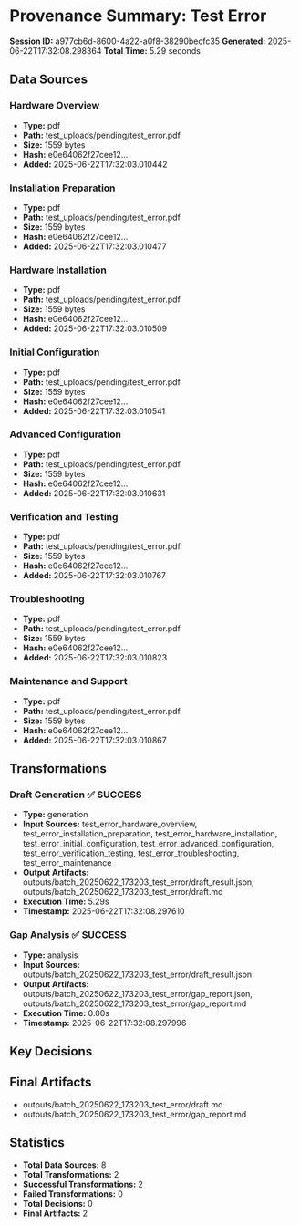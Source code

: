 # Provenance Summary: Test Error

**Session ID:** a977cb6d-8600-4a22-a0f8-38290becfc35
**Generated:** 2025-06-22T17:32:08.298364
**Total Time:** 5.29 seconds

## Data Sources

### Hardware Overview
- **Type:** pdf
- **Path:** test_uploads/pending/test_error.pdf
- **Size:** 1559 bytes
- **Hash:** e0e64062f27cee12...
- **Added:** 2025-06-22T17:32:03.010442

### Installation Preparation
- **Type:** pdf
- **Path:** test_uploads/pending/test_error.pdf
- **Size:** 1559 bytes
- **Hash:** e0e64062f27cee12...
- **Added:** 2025-06-22T17:32:03.010477

### Hardware Installation
- **Type:** pdf
- **Path:** test_uploads/pending/test_error.pdf
- **Size:** 1559 bytes
- **Hash:** e0e64062f27cee12...
- **Added:** 2025-06-22T17:32:03.010509

### Initial Configuration
- **Type:** pdf
- **Path:** test_uploads/pending/test_error.pdf
- **Size:** 1559 bytes
- **Hash:** e0e64062f27cee12...
- **Added:** 2025-06-22T17:32:03.010541

### Advanced Configuration
- **Type:** pdf
- **Path:** test_uploads/pending/test_error.pdf
- **Size:** 1559 bytes
- **Hash:** e0e64062f27cee12...
- **Added:** 2025-06-22T17:32:03.010631

### Verification and Testing
- **Type:** pdf
- **Path:** test_uploads/pending/test_error.pdf
- **Size:** 1559 bytes
- **Hash:** e0e64062f27cee12...
- **Added:** 2025-06-22T17:32:03.010767

### Troubleshooting
- **Type:** pdf
- **Path:** test_uploads/pending/test_error.pdf
- **Size:** 1559 bytes
- **Hash:** e0e64062f27cee12...
- **Added:** 2025-06-22T17:32:03.010823

### Maintenance and Support
- **Type:** pdf
- **Path:** test_uploads/pending/test_error.pdf
- **Size:** 1559 bytes
- **Hash:** e0e64062f27cee12...
- **Added:** 2025-06-22T17:32:03.010867

## Transformations

### Draft Generation ✅ SUCCESS
- **Type:** generation
- **Input Sources:** test_error_hardware_overview, test_error_installation_preparation, test_error_hardware_installation, test_error_initial_configuration, test_error_advanced_configuration, test_error_verification_testing, test_error_troubleshooting, test_error_maintenance
- **Output Artifacts:** outputs/batch_20250622_173203_test_error/draft_result.json, outputs/batch_20250622_173203_test_error/draft.md
- **Execution Time:** 5.29s
- **Timestamp:** 2025-06-22T17:32:08.297610

### Gap Analysis ✅ SUCCESS
- **Type:** analysis
- **Input Sources:** outputs/batch_20250622_173203_test_error/draft_result.json
- **Output Artifacts:** outputs/batch_20250622_173203_test_error/gap_report.json, outputs/batch_20250622_173203_test_error/gap_report.md
- **Execution Time:** 0.00s
- **Timestamp:** 2025-06-22T17:32:08.297996

## Key Decisions

## Final Artifacts

- outputs/batch_20250622_173203_test_error/draft.md
- outputs/batch_20250622_173203_test_error/gap_report.md

## Statistics

- **Total Data Sources:** 8
- **Total Transformations:** 2
- **Successful Transformations:** 2
- **Failed Transformations:** 0
- **Total Decisions:** 0
- **Final Artifacts:** 2